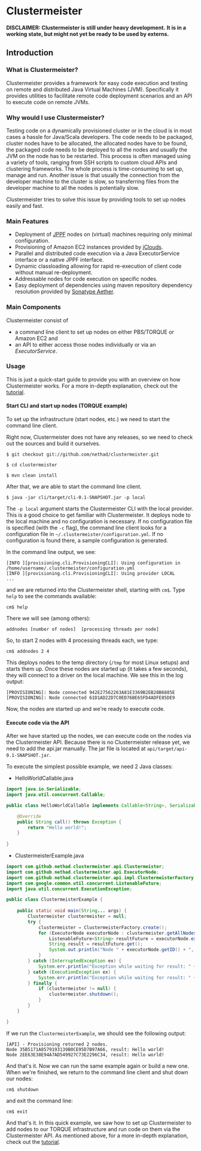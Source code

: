 # Clustermeister

**DISCLAIMER: Clustermeister is still under heavy development.**
**It is in a working state, but might not yet be ready to be used by externs.**

## Introduction

### What is Clustermeister?

Clustermeister provides a framework for easy code execution and testing on remote and distributed 
Java Virtual Machines (JVM). Specifically it provides utilities to facilitate remote code deployment 
scenarios and an API to execute code on remote JVMs.

### Why would I use Clustermeister?

Testing code on a dynamically provisioned cluster or in the cloud is in most cases a hassle for Java/Scala developers. 
The code needs to be packaged, cluster nodes have to be allocated, the allocated nodes have to be found, the 
packaged code needs to be deployed to all the nodes and usually the JVM on the node has to be restarted. 
This process is often managed using a variety of tools, ranging from SSH scripts to custom cloud APIs and 
clustering frameworks. The whole process is time-consuming to set up, manage and run. Another issue is that 
usually the connection from the developer machine to the cluster is slow, so transferring files from the 
developer machine to all the nodes is potentially slow. 

Clustermeister tries to solve this issue by providing tools to set up nodes easily and fast.

### Main Features

* Deployment of [JPPF](http://www.jppf.org/) nodes on (virtual) machines requiring only minimal configuration.
* Provisioning of Amazon EC2 instances provided by [jClouds](http://www.jclouds.org/).
* Parallel and distributed code execution via a Java ExecutorService interface or a native JPPF interface.
* Dynamic classloading allowing for rapid re-execution of client code without manual re-deployment.
* Addressable nodes for code execution on specific nodes.
* Easy deployment of dependencies using maven repository dependency resolution provided by 
[Sonatype Aether](http://www.sonatype.org/aether).

### Main Components

Clustermeister consist of 

* a command line client to set up nodes on either PBS/TORQUE or Amazon EC2
and 
* an API to either access those nodes individually or via an _ExecutorService_.

### Usage

This is just a quick-start guide to provide you with an overview on how Clustermeister works. 
For a more in-depth explanation, check out the [tutorial](https://github.com/nethad/clustermeister/wiki/Tutorial).

#### Start CLI and start up nodes (TORQUE example)

To set up the infrastructure (start nodes, etc.) we need to start the command line client.

Right now, Clustermeister does not have any releases, so we need to check out the sources and build it ourselves.

`$ git checkout git://github.com/nethad/clustermeister.git`

`$ cd clustermeister`

`$ mvn clean install`

After that, we are able to start the command line client.

`$ java -jar cli/target/cli-0.1-SNAPSHOT.jar -p local`

The `-p local` argument starts the Clustermeister CLI with the local provider. This is a good choice to get familiar with Clustermeister. It deploys node to the local machine and no configuration is necessary. If no configuration file is specified (with the `-c` flag), the command line client looks for a configuration file 
in `~/.clustermeister/configuration.yml`. If no configuration is found there, a sample configuration is 
generated.

In the command line output, we see:

```
[INFO ][provisioning.cli.ProvisioningCLI]: Using configuration in /home/username/.clustermeister/configuration.yml
[INFO ][provisioning.cli.ProvisioningCLI]: Using provider LOCAL
...
```

and we are returned into the Clustermeister shell, starting with `cm$`. Type `help` to see the commands available:

`cm$ help`

There we will see (among others):

`addnodes [number of nodes]  [processing threads per node]`

So, to start 2 nodes with 4 processing threads each, we type:

`cm$ addnodes 2 4`

This deploys nodes to the temp directory (`/tmp` for most Linux setups) and starts them up. Once these 
nodes are started up (it takes a few seconds), they will connect to a driver on the local machine. We see this in the log output:

```
[PROVISIONING]: Node connected 942E27562263A81E3369B2EB28B6885E
[PROVISIONING]: Node connected 61D1AD22D7C0ED76BE65FD4ADFE85DE9
```

Now, the nodes are started up and we're ready to execute code.

#### Execute code via the API

After we have started up the nodes, we can execute code on the nodes via the Clustermeister API. Because 
there is no Clustermeister release yet, we need to add the api.jar manually. The jar file is located at 
`api/target/api-0.1-SNAPSHOT.jar`.

To execute the simplest possible example, we need 2 Java classes:

* HelloWorldCallable.java

```java
import java.io.Serializable;
import java.util.concurrent.Callable;

public class HelloWorldCallable implements Callable<String>, Serializable {

    @Override
    public String call() throws Exception {
        return "Hello world!";
    }
    
}
```

* ClustermeisterExample.java

```java
import com.github.nethad.clustermeister.api.Clustermeister;
import com.github.nethad.clustermeister.api.ExecutorNode;
import com.github.nethad.clustermeister.api.impl.ClustermeisterFactory;
import com.google.common.util.concurrent.ListenableFuture;
import java.util.concurrent.ExecutionException;

public class ClustermeisterExample {
    
    public static void main(String... args) {
        Clustermeister clustermeister = null;
        try {
            clustermeister = ClustermeisterFactory.create();
            for (ExecutorNode executorNode : clustermeister.getAllNodes()) {
                ListenableFuture<String> resultFuture = executorNode.execute(new HelloWorldCallable());
                String result = resultFuture.get();
                System.out.println("Node " + executorNode.getID() + ", result: " + result);
            }
        } catch (InterruptedException ex) {
            System.err.println("Exception while waiting for result: " + ex.getMessage());
        } catch (ExecutionException ex) {
            System.err.println("Exception while waiting for result: " + ex.getMessage());
        } finally {
            if (clustermeister != null) {
                clustermeister.shutdown();
            }
        }
    }

}
```

If we run the `ClustermeisterExample`, we should see the following output:

```
[API] - Provisioning returned 2 nodes.
Node 35B5171A8579193139B0CE95D7B97A66, result: Hello world!
Node 2EE63E38E94A7AD549927C73E2296C34, result: Hello world!
```

And that's it. Now we can run the same example again or build a new one. When we're finished, we 
return to the command line client and shut down our nodes:

`cm$ shutdown`

and exit the command line:

`cm$ exit`

And that's it. In this quick example, we saw how to set up Clustermeister to add nodes to our TORQUE 
infrastructure and run code on them via the Clustermeister API. As mentioned above, for a more in-depth 
explanation, check out the [tutorial](https://github.com/nethad/clustermeister/wiki/Tutorial).
